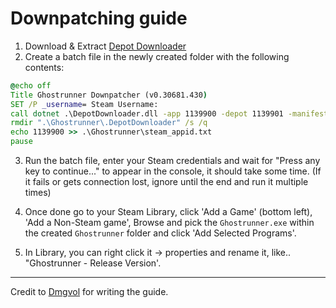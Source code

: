 # Downpatching guide

1) Download & Extract [Depot Downloader](https://github.com/SteamRE/DepotDownloader/releases/tag/DepotDownloader_2.4.0)
2) Create a batch file in the newly created folder with the following contents:
```bat
@echo off
Title Ghostrunner Downpatcher (v0.30681.430)
SET /P _username= Steam Username: 
call dotnet .\DepotDownloader.dll -app 1139900 -depot 1139901 -manifest 5573764745731936025 -username "%_username%" -remember-password -dir ".\Ghostrunner" -max-servers 50 -max-downloads 20
rmdir ".\Ghostrunner\.DepotDownloader" /s /q
echo 1139900 >> .\Ghostrunner\steam_appid.txt
pause
```
3) Run the batch file, enter your Steam credentials and wait for "Press any key to continue..." to appear in the console, it should take some time.
(If it fails or gets connection lost, ignore until the end and run it multiple times)

4) Once done go to your Steam Library, click 'Add a Game' (bottom left), 'Add a Non-Steam game', Browse and pick the `Ghostrunner.exe` within the created `Ghostrunner` folder and click 'Add Selected Programs'.

5) In Library, you can right click it -> properties and rename it, like.. "Ghostrunner - Release Version'.

---
Credit to [Dmgvol](https://github.com/Dmgvol) for writing the guide.